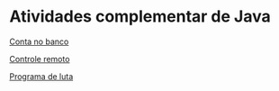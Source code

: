 # Atividades complementar de Java

[Conta no banco](https://github.com/leticiadssantos/Atividades-java-curso-em-video/tree/main/AtividadeEmJava/src/edu/cursoemvideo/aula05)

[Controle remoto](https://github.com/leticiadssantos/Atividades-java-curso-em-video/tree/main/AtividadeEmJava/src/edu/cursoemvideo/aula06)

[Programa de luta](https://github.com/leticiadssantos/Atividades-java-curso-em-video/tree/main/AtividadeEmJava/src/edu/cursoemvideo/aula07)
